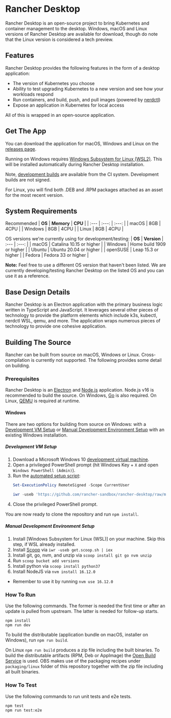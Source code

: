 # Rancher Desktop

Rancher Desktop is an open-source project to bring Kubernetes and container management to the desktop.
Windows, macOS and Linux versions of Rancher Desktop are available for download, though do note that 
the Linux version is considered a tech preview.

## Features

Rancher Desktop provides the following features in the form of a desktop application:

- The version of Kubernetes you choose
- Ability to test upgrading Kubernetes to a new version and see how your workloads respond
- Run containers, and build, push, and pull images (powered by [nerdctl])
- Expose an application in Kubernetes for local access

All of this is wrapped in an open-source application.

[nerdctl]: https://github.com/containerd/nerdctl

## Get The App

You can download the application for macOS, Windows and Linux on the [releases page].

[releases page]: https://github.com/rancher-sandbox/rancher-desktop/releases

Running on Windows requires [Windows Subsystem for Linux (WSL2)]. This will be
installed automatically during Rancher Desktop installation.

[Windows Subsystem for Linux (WSL2)]:
https://docs.microsoft.com/en-us/windows/wsl/install-win10

Note, [development builds] are available from the CI system. Development builds
are not signed.

[development builds]:
https://github.com/rancher-sandbox/rancher-desktop/actions/workflows/package.yaml?query=branch%3Amain

For Linux, you will find both .DEB and .RPM packages attached as an asset for the most recent version.


## System Requirements
Recommended
| **OS** | **Memory** | **CPU** |
| :--- | :---: | :---: |
| macOS | 8GB | 4CPU |
| Windows | 8GB | 4CPU |
| Linux | 8GB | 4CPU |

OS versions we're currently using for development/testing:
| **OS** | **Version**
| :--- | :---: |
| macOS | Catalina 10.15 or higher |
| Windows | Home build 1909  or higher |
| Ubuntu | Ubuntu 20.04 or higher |
| openSUSE | Leap 15.3 or higher |
| Fedora | Fedora 33 or higher |

**Note:**
Feel free to use a different OS version that haven't been listed.
We are currently developing/testing Rancher Desktop on the listed OS and you can use it as a reference.

## Base Design Details

Rancher Desktop is an Electron application with the primary business logic
written in TypeScript and JavaScript.  It leverages several other pieces of
technology to provide the platform elements which include k3s, kubectl, nerdctl
WSL, qemu, and more. The application wraps numerous pieces of technology to
provide one cohesive application.

## Building The Source

Rancher can be built from source on macOS, Windows or Linux.  Cross-compilation is
currently not supported.  The following provides some detail on building.

### Prerequisites

Rancher Desktop is an [Electron] and [Node.js] application. Node.js v16 is 
recommended to build the source.  On Windows, [Go] is also required. On Linux,
[QEMU] is required at runtime.

[Electron]: https://www.electronjs.org/
[Node.js]: https://nodejs.org/
[Go]: https://golang.org/
[QEMU]: https://www.qemu.org/

#### Windows

There are two options for building from source on Windows: with a
[Development VM Setup](#development-vm-setup) or
[Manual Development Environment Setup](#manual-development-environment-setup)
with an existing Windows installation.
##### Development VM Setup

1. Download a Microsoft Windows 10 [development virtual machine].
2. Open a privileged PowerShell prompt (hit Windows Key + `X` and open
   `Windows PowerShell (Admin)`).
3. Run the [automated setup script]:
   ```powershell
   Set-ExecutionPolicy RemoteSigned -Scope CurrentUser

   iwr -useb 'https://github.com/rancher-sandbox/rancher-desktop/raw/main/scripts/windows-setup.ps1' | iex
   ```
4. Close the privileged PowerShell prompt.

You are now ready to clone the repository and run `npm install`.

[development virtual machine]: https://developer.microsoft.com/en-us/windows/downloads/virtual-machines/
[automated setup script]: ./scripts/windows-setup.ps1

##### Manual Development Environment Setup

1. Install [Windows Subsystem for Linux (WSL)] on your machine. Skip this step, if WSL already installed.
2. Install [Scoop] via `iwr -useb get.scoop.sh | iex`
3. Install git, go, nvm, and unzip via `scoop install git go nvm unzip`
4. Run `scoop bucket add versions`
5. Install python via `scoop install python37`
5. Install NodeJS via `nvm install 16.12.0`
  * Remember to use it by running `nvm use 16.12.0`

[Scoop]: https://scoop.sh/

### How To Run

Use the following commands. The former is needed the first time or after an
update is pulled from upstream. The latter is needed for follow-up starts.

```
npm install
npm run dev
```

To build the distributable (application bundle on macOS, installer on Windows),
run `npm run build`.

On Linux `npm run build` produces a zip file including the built binaries. To build the 
distributable artifacts (RPM, Deb or AppImage) the [Open Build Service] is used.
OBS makes use of the packaging recipes under `packaging/linux` folder of this
repository together with the zip file including all built binaries.

[Open Build Service]: https://build.opensuse.org/

### How To Test

Use the following commands to run unit tests and e2e tests.

```
npm test
npm run test:e2e
```
